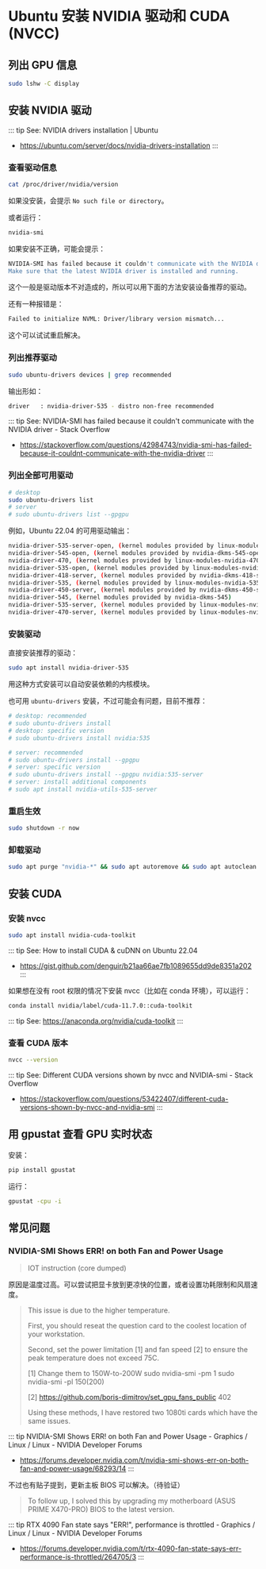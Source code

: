 # Ubuntu 安装 NVIDIA 驱动和 CUDA (NVCC)

## 列出 GPU 信息

```sh
sudo lshw -C display
```

## 安装 NVIDIA 驱动

::: tip See: NVIDIA drivers installation | Ubuntu
- https://ubuntu.com/server/docs/nvidia-drivers-installation
:::

### 查看驱动信息

```sh
cat /proc/driver/nvidia/version
```

如果没安装，会提示 `No such file or directory`。


或者运行：

```sh
nvidia-smi
```

如果安装不正确，可能会提示：

```sh
NVIDIA-SMI has failed because it couldn't communicate with the NVIDIA driver.
Make sure that the latest NVIDIA driver is installed and running.
```

这个一般是驱动版本不对造成的，所以可以用下面的方法安装设备推荐的驱动。

还有一种报错是：

```sh
Failed to initialize NVML: Driver/library version mismatch...
```

这个可以试试重启解决。


### 列出推荐驱动

```sh
sudo ubuntu-drivers devices | grep recommended
```

输出形如：
```sh
driver   : nvidia-driver-535 - distro non-free recommended
```

::: tip See: NVIDIA-SMI has failed because it couldn't communicate with the NVIDIA driver - Stack Overflow
* https://stackoverflow.com/questions/42984743/nvidia-smi-has-failed-because-it-couldnt-communicate-with-the-nvidia-driver
:::

### 列出全部可用驱动

```sh
# desktop
sudo ubuntu-drivers list
# server
# sudo ubuntu-drivers list --gpgpu
```

例如，Ubuntu 22.04 的可用驱动输出：

```sh
nvidia-driver-535-server-open, (kernel modules provided by linux-modules-nvidia-535-server-open-generic-hwe-22.04)
nvidia-driver-545-open, (kernel modules provided by nvidia-dkms-545-open)
nvidia-driver-470, (kernel modules provided by linux-modules-nvidia-470-generic-hwe-22.04)
nvidia-driver-535-open, (kernel modules provided by linux-modules-nvidia-535-open-generic-hwe-22.04)
nvidia-driver-418-server, (kernel modules provided by nvidia-dkms-418-server)
nvidia-driver-535, (kernel modules provided by linux-modules-nvidia-535-generic-hwe-22.04)
nvidia-driver-450-server, (kernel modules provided by nvidia-dkms-450-server)
nvidia-driver-545, (kernel modules provided by nvidia-dkms-545)
nvidia-driver-535-server, (kernel modules provided by linux-modules-nvidia-535-server-generic-hwe-22.04)
nvidia-driver-470-server, (kernel modules provided by linux-modules-nvidia-470-server-generic-hwe-22.04)
```

### 安装驱动

直接安装推荐的驱动：

```sh
sudo apt install nvidia-driver-535
```

用这种方式安装可以自动安装依赖的内核模块。

也可用 `ubuntu-drivers` 安装，不过可能会有问题，目前不推荐：

```sh
# desktop: recommended
# sudo ubuntu-drivers install
# desktop: specific version
# sudo ubuntu-drivers install nvidia:535

# server: recommended
# sudo ubuntu-drivers install --gpgpu
# server: specific version
# sudo ubuntu-drivers install --gpgpu nvidia:535-server
# server: install additional components
# sudo apt install nvidia-utils-535-server
```

### 重启生效

```sh
sudo shutdown -r now
```

### 卸载驱动

```sh
sudo apt purge "nvidia-*" && sudo apt autoremove && sudo apt autoclean
```

## 安装 CUDA

### 安装 nvcc

```sh
sudo apt install nvidia-cuda-toolkit
```

::: tip See: How to install CUDA & cuDNN on Ubuntu 22.04
 - https://gist.github.com/denguir/b21aa66ae7fb1089655dd9de8351a202
:::

如果想在没有 root 权限的情况下安装 nvcc（比如在 conda 环境），可以运行：

```sh
conda install nvidia/label/cuda-11.7.0::cuda-toolkit
```

::: tip See: https://anaconda.org/nvidia/cuda-toolkit
:::

### 查看 CUDA 版本

```sh
nvcc --version
```


::: tip See: Different CUDA versions shown by nvcc and NVIDIA-smi - Stack Overflow
* https://stackoverflow.com/questions/53422407/different-cuda-versions-shown-by-nvcc-and-nvidia-smi
:::

## 用 gpustat 查看 GPU 实时状态

安装：

```sh
pip install gpustat
```

运行：

```sh
gpustat -cpu -i
```

## 常见问题

### NVIDIA-SMI Shows ERR! on both Fan and Power Usage

> IOT instruction (core dumped)

原因是温度过高。可以尝试把显卡放到更凉快的位置，或者设置功耗限制和风扇速度。

> This issue is due to the higher temperature.
> 
> First, you should reseat the question card to the coolest location of your workstation.
> 
> Second, set the power limitation [1] and fan speed [2] to ensure the peak temperature does not exceed 75C.
> 
> [1] Change them to 150W-to-200W
> sudo nvidia-smi -pm 1
> sudo nvidia-smi -pl 150(200)
> 
> [2] https://github.com/boris-dimitrov/set_gpu_fans_public 402
> 
> Using these methods, I have restored two 1080ti cards which have the same issues.

::: tip NVIDIA-SMI Shows ERR! on both Fan and Power Usage - Graphics / Linux / Linux - NVIDIA Developer Forums
* https://forums.developer.nvidia.com/t/nvidia-smi-shows-err-on-both-fan-and-power-usage/68293/14
:::

不过也有贴子提到，更新主板 BIOS 可以解决。（待验证）

> To follow up, I solved this by upgrading my motherboard (ASUS PRIME X470-PRO) BIOS to the latest version.

::: tip RTX 4090 Fan state says "ERR!", performance is throttled - Graphics / Linux / Linux - NVIDIA Developer Forums
* https://forums.developer.nvidia.com/t/rtx-4090-fan-state-says-err-performance-is-throttled/264705/3
:::
